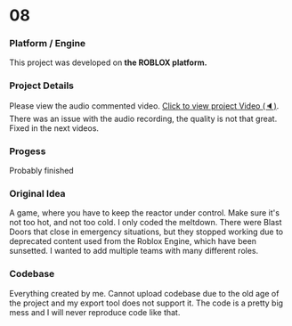 # 08

### Platform / Engine
This project was developed on **the ROBLOX platform.**

### Project Details
Please view the audio commented video.
[Click to view project Video (🔈)](https://hyper-tech.ch/!videos/SAE/08.mp4). There was an issue with the audio recording, the quality is not that great. Fixed in the next videos.

### Progess
Probably finished

### Original Idea
A game, where you have to keep the reactor under control. Make sure it's not too hot, and not too cold. I only coded the meltdown. There were Blast Doors that close in emergency situations, but they stopped working due to deprecated content used from the Roblox Engine, which have been sunsetted. I wanted to add multiple teams with many different roles.

### Codebase
Everything created by me. Cannot upload codebase due to the old age of the project and my export tool does not support it. The code is a pretty big mess and I will never reproduce code like that.